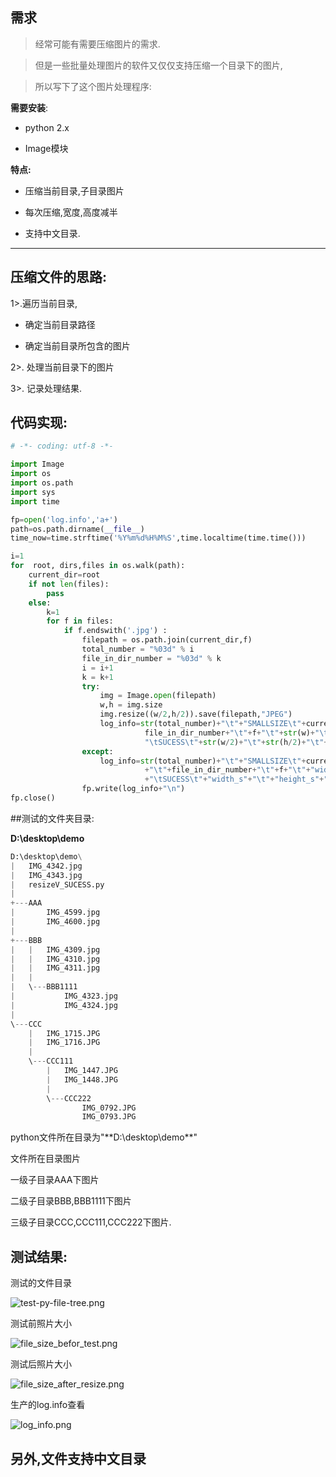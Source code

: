 ## 需求

> 经常可能有需要压缩图片的需求.

> 但是一些批量处理图片的软件又仅仅支持压缩一个目录下的图片,

> 所以写下了这个图片处理程序:

**需要安装**:

* python 2.x

* Image模块

**特点:**

* 压缩当前目录,子目录图片

* 每次压缩,宽度,高度减半

* 支持中文目录.

----


## **压缩文件的思路:**

1>.遍历当前目录,

* 确定当前目录路径

* 确定当前目录所包含的图片

2>. 处理当前目录下的图片

3>. 记录处理结果.


## 代码实现:

```python
# -*- coding: utf-8 -*-

import Image
import os
import os.path
import sys
import time

fp=open('log.info','a+')
path=os.path.dirname(__file__)
time_now=time.strftime('%Y%m%d%H%M%S',time.localtime(time.time()))

i=1
for  root, dirs,files in os.walk(path):
    current_dir=root 
    if not len(files):
        pass
    else:
        k=1
        for f in files:
            if f.endswith('.jpg') :
                filepath = os.path.join(current_dir,f)
                total_number = "%03d" % i
                file_in_dir_number = "%03d" % k
                i = i+1
                k = k+1
                try:   
                    img = Image.open(filepath)
                    w,h = img.size
                    img.resize((w/2,h/2)).save(filepath,"JPEG")
                    log_info=str(total_number)+"\t"+"SMALLSIZE\t"+current_dir+"\t"+ \
                              file_in_dir_number+"\t"+f+"\t"+str(w)+"\t"+str(h)+ \
                              "\tSUCESS\t"+str(w/2)+"\t"+str(h/2)+"\t"+time_now
                except:
                    log_info=str(total_number)+"\t"+"SMALLSIZE\t"+current_dir \
                              +"\t"+file_in_dir_number+"\t"+f+"\t"+"width"+"\t"+"height" \
                              +"\tSUCESS\t"+"width_s"+"\t"+"height_s"+"\t"+time_now
                fp.write(log_info+"\n")
fp.close()

```


##测试的文件夹目录:

**D:\desktop\demo**
```python
D:\desktop\demo\
|   IMG_4342.jpg
|   IMG_4343.jpg
|   resizeV_SUCESS.py
|
+---AAA
|       IMG_4599.jpg
|       IMG_4600.jpg
|
+---BBB
|   |   IMG_4309.jpg
|   |   IMG_4310.jpg
|   |   IMG_4311.jpg
|   |
|   \---BBB1111
|           IMG_4323.jpg
|           IMG_4324.jpg
|
\---CCC
    |   IMG_1715.JPG
    |   IMG_1716.JPG
    |
    \---CCC111
        |   IMG_1447.JPG
        |   IMG_1448.JPG
        |
        \---CCC222
                IMG_0792.JPG
                IMG_0793.JPG
```

python文件所在目录为"**D:\desktop\demo\**"

文件所在目录图片

一级子目录AAA下图片

二级子目录BBB,BBB1111下图片

三级子目录CCC,CCC111,CCC222下图片.

## 测试结果:
测试的文件目录

![test-py-file-tree.png](https://raw.githubusercontent.com/urmyfaith/resize_picture/master/images/test-py-file-tree.png)

测试前照片大小

![file_size_befor_test.png](https://raw.githubusercontent.com/urmyfaith/resize_picture/master/images/file_size_befor_test.png)

测试后照片大小

![file_size_after_resize.png](https://raw.githubusercontent.com/urmyfaith/resize_picture/master/images/file_size_after_resize.png)

生产的log.info查看

![log_info.png](https://raw.githubusercontent.com/urmyfaith/resize_picture/master/images/log_info.png)


## 另外,文件支持中文目录

